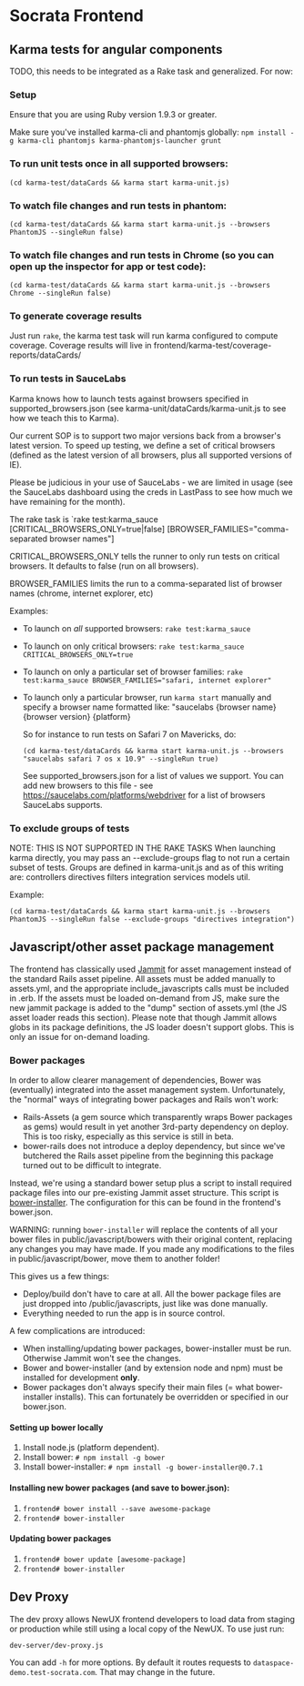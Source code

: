 # Socrata Frontend

## Karma tests for angular components

TODO, this needs to be integrated as a Rake task and generalized. For now:

### Setup

Ensure that you are using Ruby version 1.9.3 or greater.

Make sure you've installed karma-cli and phantomjs globally: `npm install -g karma-cli phantomjs karma-phantomjs-launcher grunt`

### To run unit tests once in all supported browsers:
`(cd karma-test/dataCards && karma start karma-unit.js)`

### To watch file changes and run tests in phantom:
`(cd karma-test/dataCards && karma start karma-unit.js --browsers PhantomJS --singleRun false)`

### To watch file changes and run tests in Chrome (so you can open up the inspector for app or test code):
`(cd karma-test/dataCards && karma start karma-unit.js --browsers Chrome --singleRun false)`

### To generate coverage results
Just run `rake`, the karma test task will run karma configured to compute coverage. Coverage results will live in frontend/karma-test/coverage-reports/dataCards/

### To run tests in SauceLabs

Karma knows how to launch tests against browsers specified in supported_browsers.json
(see karma-unit/dataCards/karma-unit.js to see how we teach this to Karma).

Our current SOP is to support two major versions back from a browser's latest version.
To speed up testing, we define a set of critical browsers (defined as the latest version
of all browsers, plus all supported versions of IE).

Please be judicious in your use of SauceLabs - we are limited in usage (see the SauceLabs dashboard using the creds in LastPass to see how much we have remaining for the month).

The rake task is `rake test:karma_sauce [CRITICAL_BROWSERS_ONLY=true|false] [BROWSER_FAMILIES="comma-separated browser names"]

CRITICAL_BROWSERS_ONLY tells the runner to only run tests on critical browsers. It defaults to false (run on all browsers).

BROWSER_FAMILIES limits the run to a comma-separated list of browser names (chrome, internet explorer, etc)

Examples:
- To launch on _all_ supported browsers: `rake test:karma_sauce`
- To launch on only critical browsers: `rake test:karma_sauce CRITICAL_BROWSERS_ONLY=true`
- To launch on only a particular set of browser families: `rake test:karma_sauce BROWSER_FAMILIES="safari, internet explorer"`
- To launch only a particular browser, run `karma start` manually and specify a browser name formatted like:
  "saucelabs {browser name} {browser version} {platform}

  So for instance to run tests on Safari 7 on Mavericks, do:

  `(cd karma-test/dataCards && karma start karma-unit.js --browsers "saucelabs safari 7 os x 10.9" --singleRun true)`

  See supported_browsers.json for a list of values we support. You can add new browsers to this file - see https://saucelabs.com/platforms/webdriver for a list of browsers SauceLabs supports.

### To exclude groups of tests

NOTE: THIS IS NOT SUPPORTED IN THE RAKE TASKS
When launching karma directly, you may pass an --exclude-groups flag to not run a certain subset of tests. Groups are defined in karma-unit.js and as of this writing are: controllers directives filters integration services models util.

Example:

`(cd karma-test/dataCards && karma start karma-unit.js --browsers PhantomJS --singleRun false --exclude-groups "directives integration")`

## Javascript/other asset package management

The frontend has classically used [Jammit](http://documentcloud.github.io/jammit/) for asset management instead of the standard Rails asset pipeline. All assets must be added manually to assets.yml, and the appropriate include_javascripts calls must be included in .erb. If the assets must be loaded on-demand from JS, make sure the new jammit package is added to the "dump" section of assets.yml (the JS asset loader reads this section). Please note that though Jammit allows globs in its package definitions, the JS loader doesn't support globs. This is only an issue for on-demand loading.

### Bower packages

In order to allow clearer management of dependencies, Bower was (eventually) integrated into the asset management system. Unfortunately, the "normal" ways of integrating bower packages and Rails won't work:
 - Rails-Assets (a gem source which transparently wraps Bower packages as gems) would result in yet another 3rd-party dependency on deploy. This is too risky, especially as this service is still in beta.
 - bower-rails does not introduce a deploy dependency, but since we've butchered the Rails asset pipeline from the beginning this package turned out to be difficult to integrate.

Instead, we're using a standard bower setup plus a script to install required package files into our pre-existing Jammit asset structure. This script is [bower-installer](https://github.com/blittle/bower-installer). The configuration for this can be found in the frontend's bower.json.

WARNING: running `bower-installer` will replace the contents of all your bower files in public/javascript/bowers with their original content, replacing any changes you may have made. If you made any modifications to the files in public/javascript/bower, move them to another folder!

This gives us a few things:
 - Deploy/build don't have to care at all. All the bower package files are just dropped into /public/javascripts, just like was done manually.
 - Everything needed to run the app is in source control.

A few complications are introduced:
 - When installing/updating bower packages, bower-installer must be run. Otherwise Jammit won't see the changes.
 - Bower and bower-installer (and by extension node and npm) must be installed for development __only__.
 - Bower packages don't always specify their main files (= what bower-installer installs). This can fortunately be overridden or specified in our bower.json.

#### Setting up bower locally
 1. Install node.js (platform dependent).
 2. Install bower: `# npm install -g bower`
 3. Install bower-installer: `# npm install -g bower-installer@0.7.1`

#### Installing new bower packages (and save to bower.json):
 1. `frontend# bower install --save awesome-package`
 2. `frontend# bower-installer`

#### Updating bower packages
 1. `frontend# bower update [awesome-package]`
 2. `frontend# bower-installer`

## Dev Proxy

The dev proxy allows NewUX frontend developers to load data from staging or production while still using a local copy of the NewUX. To use just run:

```
dev-server/dev-proxy.js
```

You can add `-h` for more options. By default it routes requests to `dataspace-demo.test-socrata.com`. That may change in the future.
